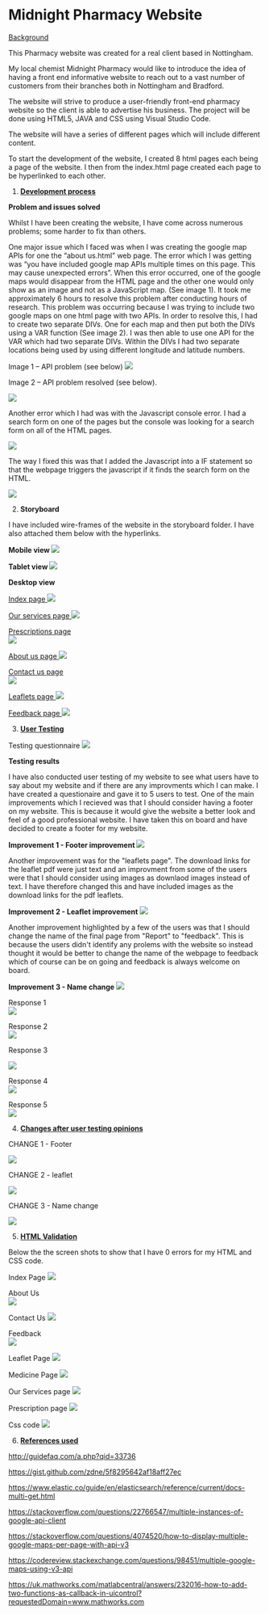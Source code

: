 # Midnight Pharmacy Website

 <u> Background </U>

This Pharmacy website was created for a real client based in Nottingham. 

My local chemist Midnight Pharmacy would like to introduce the idea of having a front end informative website to reach out to a vast number of customers from their branches both in Nottingham and Bradford. 

The website will strive to produce a user-friendly front-end pharmacy website so the client is able to advertise his business. The project will be done using HTML5, JAVA and CSS using Visual Studio Code.  

The website will have a series of different pages which will include different content. 

To start the development of the website, I created 8 html pages each being a page of the website. I then from the index.html page created each page to be hyperlinked to each other. 

1. <strong> <u> Development process </strong> </u>

<strong> Problem and issues solved </strong>

Whilst I have been creating the website, I have come across numerous problems; some harder to fix than others. 

One major issue which I faced was when I was creating the google map APIs for one the “about us.html” web page. The error which I was getting was “you have included google map APIs multiple times on this page. This may cause unexpected errors”. When this error occurred, one of the google maps would disappear from the HTML page and the other one would only show as an image and not as a JavaScript map. (See image 1). It took me approximately 6 hours to resolve this problem after conducting hours of research. This problem was occurring because I was trying to include two google maps on one html page with two APIs. In order to resolve this, I had to create two separate DIVs. One for each map and then put both the DIVs using a VAR function (See image 2). I was then able to use one API for the VAR which had two separate DIVs. Within the DIVs I had two separate locations being used by using different longitude and latitude numbers. 


Image 1 – API problem (see below)
 ![](Validation/apierror.jpeg) 

Image 2 – API problem resolved (see below).
 
![](Validation/apiproblemresolved.png) 


Another error which I had was with the Javascript console error. I had a search form on one of the pages but the console was looking for a search form on all of the HTML pages. 

![](Validation/searchformerror.PNG) 

The way I fixed this was that I added the Javascript into a IF statement so that the webpage triggers the javascript if it finds the search form on the HTML. 

![](Validation/searchformfixed.PNG)


2. <strong>  Storyboard </strong> 

I have included wire-frames of the website in the storyboard folder. I have also attached them below with the hyperlinks. 

<strong> Mobile view </strong>
![](Storyboards/mobile.jpg) 

<strong> Tablet view </strong>
![](Storyboards/tablet.jpg) 

<strong> Desktop view </strong>

<u> Index page </u>
![](Storyboards/page1.jpg) 

<u> Our services page </u>
![](Storyboards/page2.jpg)

<u> Prescriptions page </u>  
![](Storyboards/page3.jpg) 

<u> About us page </u>
![](Storyboards/page4.jpg) 

<u> Contact us page </u>  
![](Storyboards/page5.jpg) 

<u> Leaflets page  </u>
![](Storyboards/page6.jpg) 

<u> Feedback page </u>
![](Storyboards/page7.jpg) 




3.  <strong> <u> User Testing </strong> </u>

Testing questionnaire 
![](Testing/Questionnaire.png)


 <strong>Testing results </strong>

I have also conducted user testing of my website to see what users have to say about my website and if there are any improvments which I can make. I have created a questionaire and gave it to 5 users to test. One of the main improvements which I recieved was that I should consider having a footer on my website. This is because it would give the website a better look and feel of a good professional website. I have taken this on board and have decided to create a footer for my website. 

<strong> Improvement 1 - Footer improvement  </strong>
![](Testing/footer.png)

Another improvement was for the "leaflets page". The download links for the leaflet pdf were just text and an improvment from some of the users were that I should consider using images as downlaod images instead of text. I have therefore changed this and have included images as the download links for the pdf leaflets.

<strong> Improvement 2 - Leaflet improvement </strong>
![](Testing/leaflet_page.png)

Another improvement highlighted by a few of the users was that I should change the name of the final page from "Report" to "feedback". This is because the users didn't identify any prolems with the website so instead thought it would be better to change the name of the webpage to feedback which of course can be on going and feedback is always welcome on board. 

<strong> Improvement 3 - Name change </strong>
![](Testing/Feedback.png)


Response 1  
![](Testing/tester1.jpg)


Response 2  
![](Testing/tester2.jpg)


Response 3  

![](Testing/tester3.jpg)


Response 4  
![](Testing/tester4.jpg)


Response 5  
![](Testing/tester5.jpg)


4. <u> <strong> Changes after user testing opinions </strong> </u>


CHANGE 1 - Footer  

![](Testing/footeradded.PNG)

CHANGE 2 - leaflet  

![](Testing/leafletadded.PNG)

CHANGE 3 - Name change 

![](Testing/feedbackadded.PNG)





5. <strong> <u> HTML Validation </strong> </u>

Below the the screen shots to show that I have 0 errors for my HTML and CSS code.

Index Page 
![](Validation/index.PNG)


About Us  
![](Validation/aboutus.PNG)


Contact Us 
![](Validation/contactus.PNG)


Feedback  
![](Validation/feedback.PNG)


Leaflet Page 
![](Validation/leaflet.PNG)


Medicine Page 
![](Validation/medicine.PNG)


Our Services page 
![](Validation/ourservices.PNG)


Prescription page 
![](Validation/prescription.PNG)


Css code 
![](Validation/css.PNG)







6. <strong> <u> References used </strong> </u>

http://guidefaq.com/a.php?qid=33736

https://gist.github.com/zdne/5f8295642af18aff27ec

https://www.elastic.co/guide/en/elasticsearch/reference/current/docs-multi-get.html

https://stackoverflow.com/questions/22766547/multiple-instances-of-google-api-client

https://stackoverflow.com/questions/4074520/how-to-display-multiple-google-maps-per-page-with-api-v3

https://codereview.stackexchange.com/questions/98451/multiple-google-maps-using-v3-api

https://uk.mathworks.com/matlabcentral/answers/232016-how-to-add-two-functions-as-callback-in-uicontrol?requestedDomain=www.mathworks.com

